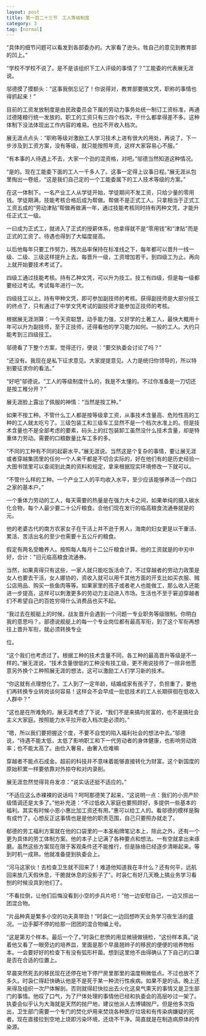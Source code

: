 ```yaml
---
layout: post
title: 第一百二十三节　工人等级制度
category: 3
tag: [normal]
---
```


“具体的细节问题可以看发到各部委办的。大家看了逊头。牲自己的意见到教育部的凹上。”

“学校不学校不说了。是不是该组织下工人评级的事情了？”工能委的代表展无涯说。

邬德摸了摸额头：“这事我倒忘记了！你说得对，教育部要搞文凭，职称的事情也得抓起来！”

目前的工资发放制度是由民政委员会下属的劳动力事务处统一制订工资标准，再通过德隆粮行统一发放的。职工的工资只有三四个档次，干什么都拿得差不多。这种体制下没法体现出工作内容的难易。也拉不开收入档次。

展无涯点点头：“职称等级对激励工人学习技术上进有很大的用处，再说了，下一步涉及到工资方案，没有等级，就只能按照年资，这样大家容易心不服。”

“有本事的人待遇上不去，大家一个劲的混资格，对吧。”邬德当然知道这种情况。

“是的。现在工能委下面的工人一千多人了。这事一定得上议事日程。”展无涯从包里掏出一卷纸，“这是我们自己定的一个工能委属下的工人技术等级的方案。”

在这一体制下。一名产业工人从学徒开始，学徒期间不发工资，只给少量的零用钱。学徒期满，技能考核合格后成为帮做。帮做不是正式工人。只拿相当于正式工工资五成的“劳动津贴”帮做再做满一年，通过技能考核同时持有丙种文凭，才能升任正式工一级。

一曰成为正式工，就进入了正式的授薪体系，他拿得就不是“零用钱”和“津贴”而是正式的工资了。待遇也得到了大幅度提高。

以后他每年只要工作努力，残次品率保持在标准线之下，每年都可以晋升一线一级、二级、三级这样提升上去。每晋升一级，工资增加若干。到四级工为止。再向上就开始要技术考试了。

四级工通过技能考核。持有乙种文凭，可以升为技工。技工有四级，但是每一级都要经过考试。考试每年进行一次。

四级技工以上。持有甲种文凭，即可参加副技师的考核。获得副技师是大部分技工的终点了，只有通过了中学文凭考试的副技师才能参加正技师的考核。

根据展无涯测算：一今天资聪慧，动手能力强，又好学的土著工人，最快大概用十年可以升为副技师，至于正技师，还得看他的学习能力如何。一般的工人。大约只能考到三四级技工。

邬德看了下整个方案，觉得还行，便说：“要交执委会讨论了吗？”

“还没有。我现在是私下征求意见。大家提提意见。人力是统归你领导的，所以特别要征求你的看法。”

“好吧”邬德说。“工人的等级制度什么的，我是不太懂的。不过你准备是一刀切还是按工稚分开？”

展无涯脸上露出了佩服的神情：“当然是按工种。”

如果不按工种。不管什么工人都是按等级拿工资，从事技术含量高、危险性高的工种的工人就太吃亏了。三级包装工和三级车工显然不是一个档次水准上的。但是技术含量也不是全部考虑的要素，码头上的扛包装卸工虽然没什么技术含量，却是特重体力劳动。需要的口粮数量比车工多的多。

“不同的工种有不同的起薪水平。”展无涯说。当然这是个复杂的事情，要让展无涯或者穿越集团里的任何一个人来干都是不切合实际的，好在他们有的是历史经验一大图书馆里可以查阅到此类的资料和规定，拿来根据现实环境修改一下就可以。

“不管什么样的工种。一个产业工人的平均收入水平，至少应该能够养活一个四口之家的基本户。”

一个重体力劳动的工人，每天需要的热量是在强力大卡之间，如果单纯的摄入碳水化合物，每个人最少要二十公斤粮食。合他们现在发行的临高粮食流通券就是的元。

他的老婆古代的南方农家女子在干活上并不逊于男人，海南的妇女更是以干重活、累活、苦活出名的至少也需要十五公斤的粮食。

假定有两名受瞻养人。按照每人每月十二公斤粮食计算。他的工资就是的中刃中好，合计："旧元临高粮食流通券。

当然，如果真得只有这些，一家人就只能吃饭活命了。不过穿越者的劳动力政策是女人也要去干活，女人娜协的，资收入就可以用千其他方面的开支比如买衣服、贼公店用品、购买一些鱼肉等等。如果家里的孩子或者老人也能做工，那么收入还能进一步提高，这样可以刺激更多的劳动力主动进入市场。生活也不至于窘迫穿越者们不希望自己的百姓穷得什么消费品也买不起。

“我过去在舰艇上的时候，战友晋升会遇到一个问题一专业职务等级限制。你明白我的意思吗？。部德说舰艇上的每一个专业岗位都有最高军衔，到了这个军衔再想往上晋升军衔，就必须转换专业

位。

“这个我们也考虑过了。根据工种的技术含量不同，各工种的最高晋升等级是不一样的。”展无涯说，“技术含量很低的工种没有技工级，更不用说技师了一除非他愿意另外换个工种照展无涯的想法，这可以激励工人们学习新的技术。

“你这就有点理想化了。工人到了一定年龄，结婚成家有孩子了，负担重了，要他们再转换专业转岗谈何容易！这样会不会早成一批低技术的工人长期徘徊在低收入人群中？”

“这也是在所难免的。展无涯考虑了下说，“我们不是来搞均贫富的，也不是搞社会主义大家庭。按照能力水平拉开收入档次是必须的。”

“嗯，所以我们要把握这个度，不要不自觉的陷入福利社会的想法中去。”邬德说，“待遇不能太低，太低了影响职工和下一代劳动者的身体健康，也影响劳动效率；也不能太高了。由俭入奢易，由奢入俭难嘛

穿越者不能点石成金。超前的科技并不意味着能够直接转化为财富。这个新国度的原始积累一样要依靠对外掠夺和对内录削。

展无涯忽然觉得背舟发凉：“说实话还挺不适应的。”

“不适应这么赤裸裸的说话吗？呵呵那德笑了起来，“这说明一点：我们的小资产阶级情调还是太多了。”他补充道：“不过低收入家庭也要照顾好，多提供一些基本的福利。其实有时候小恩小惠比加工资还有用。”惠可以给工人的。看邬德的模样是胸有成竹了。心想反正这事情也是是他的职责范围，自己只要照办就走了。

郗德的劳工福利方案就在他的口袋里的一本圣船牌笔记本上，除此之外，还有一个更为具体的劳工体制方案。他的本子上记满了各种要点和想法。一有空就拿出来琢磨。虽然这些方案现在限于客观条件还不能推行，但是脉络已经逐步清晰起来。等到时机一成熟，他就准备提到执委会上。

“河马这家伙！去检查卫生就不回来了！难道他知道我在丰什么？还有何平，远航回来放几天假休息，干脆就休息的没影子了”。时袅仁有好几天晚上搞业务学习看刨的时候没具到他们了。

“不看拉倒，让他们后悔没看到小空的步兵片吧！”他一边安慰自己，一边又捞出一团混合物。

“片品种真是繁多小空的功夫真带劲！”时袅仁一边回想昨天业务学习夜生活的盛况。一边手脚不停的给那一团团的混合物编上号。

“这是第刃个样本。最后一个了。”时袅仁悲愤的用显微镜做镜检，“这份样本真。”说着他又看了一眼旁边的培养皿，里面是那个早晨翘辫子的移民的便便的培养物标本。一会要好好的检查下有没有弧形杆菌。想到这里他不由得确认了下自己的口罩是否在合适的位置上。

早晨突然死去的移民现在还停在地下停尸房里那里的温度稍微低点。不过也放不了多久。时袅仁得赶快确认他是不是死于某一种流行性疾病。如果不是的话。晚上还来得及组织一次尸体解剖。否则就得赶快拉出去火化这臭气熏天的事情又是卫生部门的事情。他叹了口气，为了尸体处理的事情他已经和执委会的高层吵过一架了。执委会似乎认为大海就是天然的抛尸地，建议他派人去博铺抛尸。但是他多次指出，卫生部门需要一个专门的焚化炉用来焚烧各种医疗垃圾和有传染病嫌疑的死者。现在直接拉到空地上烧即污染环境，还烧不干净。简直就是在制造病原体的传染源。